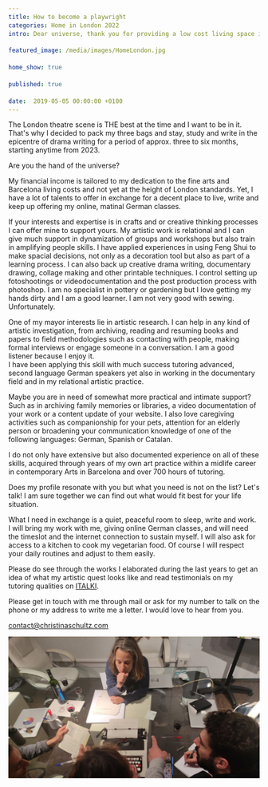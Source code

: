 ```yaml
---
title: How to become a playwright
categories: Home in London 2022 
intro: Dear universe, thank you for providing a low cost living space in London for me and my writing activity for four months in 2023. 

featured_image: /media/images/HomeLondon.jpg

home_show: true

published: true

date:  2019-05-05 00:00:00 +0100
---
```



The London theatre scene is THE best at the time and I want to be in it. That's why I decided to pack my three bags and stay, study and write in the epicentre of drama writing for a period of approx. three to six months, starting anytime from 2023.

Are you the hand of the universe? 

My financial income is tailored to my dedication to the fine arts and Barcelona living costs and not yet at the height of London standards.
Yet, I have a lot of talents to offer in exchange for a decent place to live, write and keep up offering my online, matinal German classes.

If your interests and expertise is in crafts and or creative thinking processes I can offer mine to support yours. My artistic work is relational and I can give much support in dynamization of groups and workshops but also train in amplifying people skills. I have applied experiences in using Feng Shui to make spacial decisions, not only as a decoration tool but also as part of a learning process. I can also back up creative drama writing, documentary drawing, collage making and other printable techniques. I control setting up fotoshootings or videodocumentation and the post production process with photoshop. I am no specialist in pottery or gardening but I love getting my hands dirty and I am a good learner.
I am not very good with sewing. Unfortunately.

One of my mayor interests lie in artistic research. I can help in any kind of artistic investigation, from archiving, reading and resuming books and papers to field methodologies such as contacting with people, making formal interviews or engage someone in a conversation. I am a good listener because I enjoy it.  
I have been applying this skill with much success tutoring advanced, second language German speakers yet also in working in the documentary field and in my relational artistic practice.

Maybe you are in need of somewhat more practical and intimate support? Such as in archiving family memories or libraries, a video documentation of your work or a content update of your website. I also love caregiving activities such as companionship for your pets, attention for an elderly person or broadening your communication knowledge of one of the following languages: German, Spanish or Catalan.

I do not only have extensive but also documented experience on all of these skills, acquired through years of my own art practice within a midlife career in contemporary Arts in Barcelona and over 700 hours of tutoring. 

Does my profile resonate with you but what you need is not on the list?
Let's talk!
I am sure together we can find out what would fit best for your life situation.

What I need in exchange is a quiet, peaceful room to sleep, write and work. I will bring my work with me, giving online German classes, and will need the timeslot and the internet connection to sustain myself. I will also ask for access to a kitchen to cook my vegetarian food. Of course I will respect your daily routines and adjust to them easily.

Please do see through the works I elaborated during the last years to get an idea of what my artistic quest looks like and read testimonials on my tutoring qualities on [ITALKI](http://www.italki.com/teacher/7545276/german). 

Please get in touch with me through mail or ask for my number to talk on the phone or my address to write me a letter.
I would love to hear from you.

contact@christinaschultz.com

![image](/media/images/HomeLondon2.jpg)